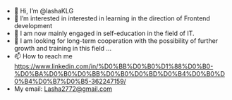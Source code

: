 - 👋 Hi, I’m @lashaKLG
- 👀 I’m interested in interested in learning in the direction of Frontend development
- 🌱 I am now mainly engaged in self-education in the field of IT.
- 💞️ I am looking for long-term cooperation with the possibility of further growth and training in this field ...
- 📫 How to reach me https://www.linkedin.com/in/%D0%BB%D0%B0%D1%88%D0%B0-%D0%BA%D0%B0%D0%BB%D0%B0%D0%BD%D0%B4%D0%B0%D0%B4%D0%B7%D0%B5-362247159/
- My email: Lasha2772@gmail.com

<!---
lashaKLG/lashaKLG is a ✨ special ✨ repository because its `README.md` (this file) appears on your GitHub profile.
You can click the Preview link to take a look at your changes.
--->
